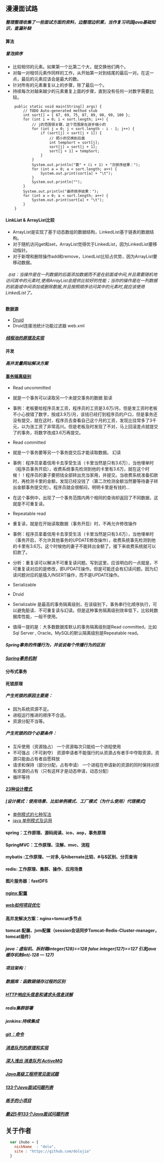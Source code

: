 ## 漫漫面试路
##### 整理整理收集了一些面试方面的资料，边整理边积累，当作复习巩固java基础知识，查漏补缺
#### 算法
##### 冒泡排序
* 比较相邻的元素。如果第一个比第二个大，就交换他们两个。
* 对每一对相邻元素作同样的工作，从开始第一对到结尾的最后一对。在这一点，最后的元素应该会是最大的数。
* 针对所有的元素重复以上的步骤，除了最后一个。
* 持续每次对越来越少的元素重复上面的步骤，直到没有任何一对数字需要比较。
```
	public static void main(String[] args) {
		// TODO Auto-generated method stub
		int sort[] = { 67, 69, 75, 87, 89, 90, 99, 100 };
		for (int i = 0; i < sort.length; i++) {
			// j的范围很关键，这个范围是在逐步缩小的
			for (int j = 0; j < sort.length - i - 1; j++) {
				if (sort[j] < sort[j + 1]) {
					// 把小的交换到后面
					int tempSort = sort[j];
					sort[j] = sort[j + 1];
					sort[j + 1] = tempSort;
				}
			}
			System.out.println("第" + (i + 1) + "次排序结果：");
			for (int a = 0; a < sort.length; a++) {
				System.out.print(sort[a] + "\t");
			}
			System.out.println("");
		}
		System.out.println("最终排序结果：");
		for (int a = 0; a < sort.length; a++) {
			System.out.print(sort[a] + "\t");
		}
	}

```


#### LinkLiat & ArrayList比较
* ArrayList是实现了基于动态数组的数据结构，LinkedList基于链表的数据结构。 
* 对于随机访问get和set，ArrayList觉得优于LinkedList，因为LinkedList要移动指针。 
* 对于新增和删除操作add和remove，LinedList比较占优势，因为ArrayList要移动数据。 
 
###### ` 总结`：当操作是在一列数据的后面添加数据而不是在前面或中间,并且需要随机地访问其中的元素时,使用ArrayList会提供比较好的性能；当你的操作是在一列数据的前面或中间添加或删除数据,并且按照顺序访问其中的元素时,就应该使用LinkedList了。

#### 数据源 
* [Druid](https://github.com/alibaba/druid/wiki/%E5%B8%B8%E8%A7%81%E9%97%AE%E9%A2%98)
* Druid连接池统计功能过滤器 web.xml

##### [线程池的原理及实现](http://blog.csdn.net/hsuxu/article/details/8985931)


#### 并发
##### 高并发量网站解决方案

#### [事务隔离级别](http://www.cnblogs.com/younggun/archive/2013/07/16/3193800.html)

* Read uncommitted
 * 就是一个事务可以读取另一个未提交事务的数据   脏读
 * 事例：老板要给程序员发工资，程序员的工资是3.6万/月。但是发工资时老板不小心按错了数字，按成3.9万/月，该钱已经打到程序员的户口，但是事务还没有提交，就在这时，程序员去查看自己这个月的工资，发现比往常多了3千元，以为涨工资了非常高兴。但是老板及时发现了不对，马上回滚差点就提交了的事务，将数字改成3.6万再提交。

* Read committed
 * 就是一个事务要等另一个事务提交后才能读取数据。 幻读
 * 事例：程序员拿着信用卡去享受生活（卡里当然是只有3.6万），当他埋单时（程序员事务开启），收费系统事先检测到他的卡里有3.6万，就在这个时候！！程序员的妻子要把钱全部转出充当家用，并提交。当收费系统准备扣款时，再检测卡里的金额，发现已经没钱了（第二次检测金额当然要等待妻子转出金额事务提交完）。程序员就会很郁闷，明明卡里是有钱的…
 * 在这个事例中，出现了一个事务范围内两个相同的查询却返回了不同数据，这就是不可重复读。

* Repeatable read
 * 重复读，就是在开始读取数据（事务开启）时，不再允许修改操作
 * 事例：程序员拿着信用卡去享受生活（卡里当然是只有3.6万），当他埋单时（事务开启，不允许其他事务的UPDATE修改操作），收费系统事先检测到他的卡里有3.6万。这个时候他的妻子不能转出金额了。接下来收费系统就可以扣款了。
 * 分析：重复读可以解决不可重复读问题。写到这里，应该明白的一点就是，不可重复读对应的是修改，即UPDATE操作。但是可能还会有幻读问题。因为幻读问题对应的是插入INSERT操作，而不是UPDATE操作。

* Serializable
 * Druid
 * Serializable 是最高的事务隔离级别，在该级别下，事务串行化顺序执行，可以避免脏读、不可重复读与幻读。但是这种事务隔离级别效率低下，比较耗数据库性能，一般不使用。
* 值得一提的是：大多数数据库默认的事务隔离级别是Read committed，比如Sql Server , Oracle。MySQL的默认隔离级别是Repeatable read。

##### Spring事务的传播行为，并说说每个传播行为的区别

##### [Spring事务机制](http://blog.csdn.net/pingnanlee/article/details/11488695)

#### 分布式事务

#### 死锁原理
##### 产生死锁的原因主要是：
* 因为系统资源不足。
* 进程运行推进的顺序不合适。
* 资源分配不当等。
##### 产生死锁的四个必要条件：　　
* 互斥使用（资源独占）    一个资源每次只能给一个进程使用
* 不可强占（不可剥夺）    资源申请者不能强行的从资源占有者手中夺取资源，资源只能由占有者自愿释放
* 请求和保持（部分分配，占有申请）   一个进程在申请新的资源的同时保持对原有资源的占有（只有这样才是动态申请，动态分配）
* 循环等待 

#### [23种设计模式](http://zz563143188.iteye.com/blog/1847029)
##### [设计模式：使用场景、比如单例模式、工厂模式（为什么使用）代理模式]
* [单例模式的七种写法](http://cantellow.iteye.com/blog/838473)
* [java 单例模式及运用](http://damon-zhang.iteye.com/blog/1913596)

#### spring：工作原理、源码阅读、ico、aop，事务原理
#### SpringMVC：工作原理、注解、mvc、流程
#### mybatis :工作原理、一对多,与hibernate比较、#与$区别、分页查询
#### redis: 工作原理、集群、操作、应用场景

#### 图片服务器：fastDFS
#### [nginx:配置](http://www.cnblogs.com/xiaogangqq123/archive/2011/03/02/1969006.html)

##### [web如何项目优化](http://bbs.csdn.net/topics/391849317)

#### 高并发解决方案：nginx+tomcat多节点
#### tomcat:配置、jvm配置（session会话同步Tomcat-Redis-Cluster-manager，tomcat插件）

##### java：虚拟机、拆封箱integer(128)==128 false integer(127)==127 引发java缓存机制int(-128 — 127)
##### 项目架构：
##### 数据库：函数跟储存过程的区别
##### [HTTP响应头信息和请求头信息详解](http://www.cnblogs.com/mumue/archive/2012/04/23/2467072.html)


##### redis集群部署
##### jenkins:持续集成
##### [git：命令](http://blog.csdn.net/dengsilinming/article/details/8000622)

##### [消息队列的原理和实现](http://blog.csdn.net/blade2001/article/details/5193464)

##### [深入浅出 消息队列 ActiveMQ](http://blog.csdn.net/jwdstef/article/details/17380471)

##### [Java高级工程师常见面试题](http://www.itmayiedu.com/front/articleinfo/63.html)
##### [133个Java面试问题列表](https://mp.weixin.qq.com/s?__biz=MjM5OTA1MDUyMA==&mid=404429590&idx=3&sn=3df497e9d4e903ca4280d3c2a38b8dd7&scene=0&key=4fba1269978cb0d57d667f90a0b34f42c0e8775281f6de2314d0cb3c3696861de91366d51ac10c860e091b233566706e63baab0dde4a414e3efa4456c993d0cf501c622d210dbdeda9fb5ec4427fbf6f&ascene=0&uin=OTU1NDQ5NQ%3D%3D&devicetype=iMac+MacBookPro12%2C1+OSX+OSX+10.12.5+build(16F73)&version=12020810&nettype=WIFI&fontScale=100&pass_ticket=PyAD17uj6qPa3X3Qcn1nLh8EDH9PSj2DazhHSCRAwns%3D)
##### [练手的小项目](https://mp.weixin.qq.com/s?__biz=MjM5NzMyMjAwMA==&mid=400559329&idx=1&sn=fc99fec58b5934fff6d37fd86bbabfd2&scene=0&key=d366dccab315fdbfedd540e8b044eaac9eeb105d97d3d794548ded0acccbc64a0c984c70318d8927dae67a23bd4dbfbf53067ea334882c17062fee2c1847cf16a820c6aebb250a8243822c85c0847846&ascene=0&uin=OTU1NDQ5NQ%3D%3D&devicetype=iMac+MacBookPro12%2C1+OSX+OSX+10.12.5+build(16F73)&version=12020810&nettype=WIFI&fontScale=100&pass_ticket=PyAD17uj6qPa3X3Qcn1nLh8EDH9PSj2DazhHSCRAwns%3D)
##### [最近5年133个Java面试问题列表](http://www.importnew.com/17232.html)


## 关于作者

```javascript
  var ihubo = {
    nickName  : "dolo",
    site : "https://github.com/dolojia"
  }
```
